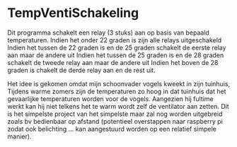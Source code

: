 # TempVentiSchakeling
Dit programma schakelt een relay (3 stuks) aan op basis van bepaald temperaturen.
Indien het onder 22 graden is zijn alle relays uitgeschakeld
Indien het tussen de 22 graden is en de 25 graden schakelt de eerste relay aan maar de andere uit
Indien het tussen de 25 graden is en de 28 graden schakelt de tweede relay aan maar de andere uit
Indien het boven de 28 graden is chakelt de derde relay aan en de rest uit.

Het idee is gekomen omdat mijn schoonvader vogels kweekt in zijn tuinhuis, 
Tijdens warme zomers zijn de temperaturen zo hoog in dat tuinhuis dat het gevaarlijke temperaturen worden voor de vogels.
Aangezien hij fultime werkt kan hij niet telkens het te warm wordt zelf de ventilator aan zetten.
Dit is het simpelste project van het simpelste maar zal nog worden uitgebreid zoals bv bedienbaar op afstand (potentieel overstappen naar raspberry pi zodat ook belichting ... kan aangestuurd worden op een relatief simpele manier).
